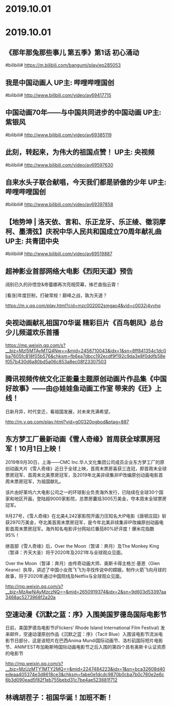 # 2019.10.01

# 2019.10.01

## 《那年那兔那些事儿 第五季》第1话 初心涌动

#bilibili# https://m.bilibili.com/bangumi/play/ep285053
## 我是中国动画人 UP主: 哔哩哔哩国创 

#bilibili# http://www.bilibili.com/video/av69417715
## 中国动画70年——与中国共同进步的中国动画 UP主: 紫银风 

#bilibili# http://www.bilibili.com/video/av69385119
## 此刻，转起来，为伟大的祖国点赞！ UP主: 央视频 

#bilibili# http://www.bilibili.com/video/av69597630
## 自来水头子联合献唱，今天我们都是骄傲的少年 UP主: 哔哩哔哩国创 

#bilibili# http://www.bilibili.com/video/av69397858
## 【地势坤 | 洛天依、言和、乐正龙牙、乐正绫、徵羽摩柯、墨清弦】庆祝中华人民共和国成立70周年献礼曲 UP主: 共青团中央 

#bilibili# http://www.bilibili.com/video/av69519887
## 超神影业首部网络大电影《烈阳天道》预告

阔别已久的孙悟空&帝蕾娜再次亮相荧幕，锋芒直指云霄！

[看涨]年度巨制，打破常规！巅峰之战，孰为天道？

https://m.v.qq.com/play.html?cid=mzc002002smgao4&vid=c0032j4vvhq
## 央视动画献礼祖国70华诞 精彩巨片《百鸟朝凤》总台少儿频道欢乐首播

https://mp.weixin.qq.com/s?__biz=MzI5MTAyMTQ4Nw==&mid=2458710043&idx=1&sn=8ff841354c1dc0ba7605fc818f05b576&chksm=fb6ea7dbcc192ecdf9f192c9da3e8f0ddfb58ef057b430d6a80bd5a06c853a8ec08f23307503
## 腾讯视频传统文化正能量主题原创动画片作品集《中国好故事》——由@娃娃鱼动画工作室  带来的《迁》上线！

日新月异，时代变迁，看祖国发展，对未来充满希望。

http://m.v.qq.com/play.html?vid=g00320ogbod&ptag=887
## 东方梦工厂最新动画《雪人奇缘》首周获全球票房冠军！10月1日上映！

2019年9月30日，上海——CMC Inc.华人文化集团公司成员企业东方梦工厂的原创动画大片《雪人奇缘》近日于全球上映，首周末票房喜获三连冠，即首周末全球票房冠军、首周末北美票房冠军，及2019年北美非续集非IP改编原创动画电影首周末票房冠军，为祖国献礼。

该片由好莱坞六大电影公司之一的环球影业负责海外发行，已陆续在全球30个国家和地区开画，登陆超9000家影院，总票房囊括3005万美金，夺本周末全球票房冠军。

9月27号，《雪人奇缘》在北美4,242家影院开画力压知名大IP电影《唐顿庄园》斩获2970万美金，夺北美首周末票房冠军，是今年北美非续集非IP改编原创动画电影首周末票房冠军。海外知名电影评分网站烂番茄80%好评度！爆米花指数95%！

继首部《雪人奇缘》后，Over the Moon（暂译：奔月）及The Monkey King （暂译：齐天大圣）将于2020年及2021年与全球观众见面。

Over the Moon（暂译：奔月）由传奇动画大师、奥斯卡得主格兰·基恩（Glen Keane）执导，讲述了中国小女孩飞飞为寻找传说中的嫦娥，制作火箭飞向月球的故事，将于2020年通过中国院线及Netflix与全球观众见面。

http://mp.weixin.qq.com/s?__biz=MzAwNjAyMzczNQ==&mid=2650919374&idx=2&sn=9d603d53397aa3468ac5273968f2a20a
## 空速动漫《沉默之蓝：序》入围美国罗德岛国际电影节

日前，美国罗德岛电影节(Flickers' Rhode Island International Film Festival) 发来邮件，空速动漫原创作品《沉默之蓝：序》（Tacit Blue）入围该电影节流派电影节日部分，这是该短片在巴西Anima Mundi国际动画节、洛杉矶国际短片电影节、ANIM'EST布加勒斯特国际动画电影节之后入围的第四个具有奥斯卡认证资质的电影节

http://mp.weixin.qq.com/s?__biz=MzUzMTY1MTY2MQ==&mid=2247484223&idx=1&sn=bca32608d40edeaa405374e3d8618ce3&chksm=fabe0e1dcdc9870b0cba7b0c760e2e6c6b3d090ead5f82f1eb755bebd31c7be4ae523681f712

## 林魂胡茬子：祖国华诞！加班不断！ 